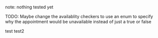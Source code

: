 note: nothing tested yet


TODO: Maybe change the availablity checkers to use an enum to specify
why the appointment would be unavailable instead of just a true or false

test
test2

